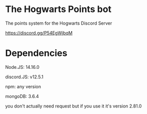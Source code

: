 # The Hogwarts Points bot
The points system for the Hogwarts Discord Server

https://discord.gg/P54EgWjbqM
# Dependencies
Node.JS: 14.16.0

discord.JS: v12.5.1

npm: any version

mongoDB: 3.6.4

you don't actually need request but if you use it it's version 2.81.0
